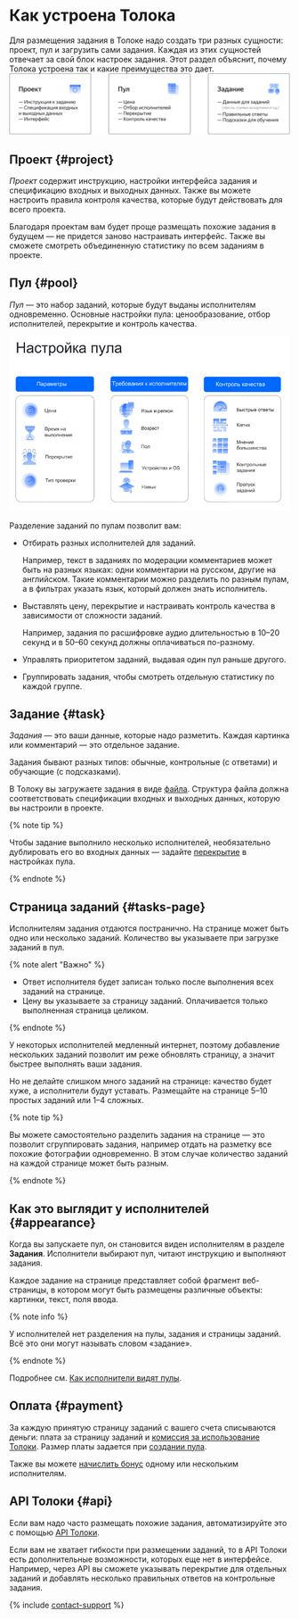 # Как устроена Толока

Для размещения задания в Толоке надо создать три разных сущности: проект, пул и загрузить сами задания. Каждая из этих сущностей отвечает за свой блок настроек задания. Этот раздел объяснит, почему Толока устроена так и какие преимущества это дает.
![](../_images/other/toloka-overview.svg)

## Проект {#project}

_Проект_ содержит инструкцию, настройки интерфейса задания и спецификацию входных и выходных данных. Также вы можете настроить правила контроля качества, которые будут действовать для всего проекта.

Благодаря проектам вам будет проще размещать похожие задания в будущем — не придется заново настраивать интерфейс. Также вы сможете смотреть объединенную статистику по всем заданиям в проекте.

## Пул {#pool}

_Пул_ — это набор заданий, которые будут выданы исполнителям одновременно. Основные настройки пула: ценообразование, отбор исполнителей, перекрытие и контроль качества.

![](../_images/other/pool-settings.png)

Разделение заданий по пулам позволит вам:

- Отбирать разных исполнителей для заданий.

    Например, текст в заданиях по модерации комментариев может быть на разных языках: одни комментарии на русском, другие на английском. Такие комментарии можно разделить по разным пулам, а в фильтрах указать язык, который должен знать исполнитель.

- Выставлять цену, перекрытие и настраивать контроль качества в зависимости от сложности заданий.

    Например, задания по расшифровке аудио длительностью в 10–20 секунд и в 50–60 секунд должны оплачиваться по-разному.

- Управлять приоритетом заданий, выдавая один пул раньше другого.

- Группировать задания, чтобы смотреть отдельную статистику по каждой группе.

## Задание {#task}

_Задания_ — это ваши данные, которые надо разметить. Каждая картинка или комментарий — это отдельное задание.

Задания бывают разных типов: обычные, контрольные (с ответами) и обучающие (с подсказками).

В Толоку вы загружаете задания в виде [файла](../../glossary.md#tsv). Структура файла должна соответствовать спецификации входных и выходных данных, которую вы настроили в проекте.

{% note tip %}

Чтобы задание выполнило несколько исполнителей, необязательно дублировать его во входных данных — задайте [перекрытие](../../glossary.md#overlap) в настройках пула.

{% endnote %}

## Страница заданий {#tasks-page}

Исполнителям задания отдаются постранично. На странице может быть одно или несколько заданий. Количество вы указываете при загрузке заданий в пул.

{% note alert "Важно" %}

- Ответ исполнителя будет записан только после выполнения всех заданий на странице.
- Цену вы указываете за страницу заданий. Оплачивается только выполненная страница целиком.

{% endnote %}

У некоторых исполнителей медленный интернет, поэтому добавление нескольких заданий позволит им реже обновлять страницу, а значит быстрее выполнять ваши задания.

Но не делайте слишком много заданий на странице: качество будет хуже, а исполнители будут уставать. Размещайте на странице 5–10 простых заданий или 1–4 сложных.

{% note tip %}

Вы можете самостоятельно разделить задания на странице — это позволит сгруппировать задания, например отдать на разметку все похожие фотографии одновременно. В этом случае количество заданий на каждой странице может быть разным.

{% endnote %}

## Как это выглядит у исполнителей {#appearance}

Когда вы запускаете пул, он становится виден исполнителям в разделе **Задания**. Исполнители выбирают пул, читают инструкцию и выполняют задания.

Каждое задание на странице представляет собой фрагмент веб-страницы, в котором могут быть размещены различные объекты: картинки, текст, поля ввода.

{% note info %}

У исполнителей нет разделения на пулы, задания и страницы заданий. Всё это они могут называть словом «задание».

{% endnote %}

Подробнее см. [Как исполнители видят пулы](./pool-main.md).

## Оплата {#payment}

За каждую принятую страницу заданий с вашего счета списываются деньги: плата за страницу заданий и [комиссия за использование Толоки](budget.md). Размер платы задается при [создании пула](pool-main.md).

Также вы можете [начислить бонус](bonus.md) одному или нескольким исполнителям.

## API Толоки {#api}

Если вам надо часто размещать похожие задания, автоматизируйте это с помощью [API Толоки](../../api/index.md).

Если вам не хватает гибкости при размещении заданий, то в API Толоки есть дополнительные возможности, которых еще нет в интерфейсе. Например, через API вы сможете указывать перекрытие для отдельных заданий и добавлять несколько правильных ответов на контрольные задания.

{% include [contact-support](../_includes/contact-support-new.md) %}